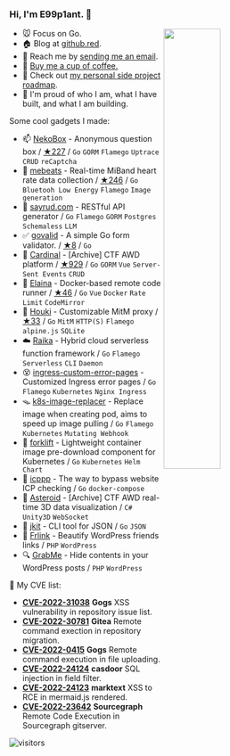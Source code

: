 <!-- <a href="https://busy.moe/"><img align="right" src="https://busy.moe/badges/2?style=for-the-badge"/></a> -->

### Hi, I'm **E99p1ant**. 👋

<a href="https://github.com/wuhan005?tab=repositories">
  <img align="right" src="https://github-readme-stats.vercel.app/api?username=wuhan005&show_icons=true&title_color=000&icon_color=0099ff&text_color=000&bg_color=ffffff&hide_border=true#gh-light-mode-only" width="45%" />
</a>

- 🐭 Focus on Go.
- 🏠 Blog at [github.red](https://github.red).
- 📩 Reach me by [sending me an email](mailto:i@github.red).
- 🤤 [Buy me a cup of coffee.](https://github.com/sponsors/wuhan005/)
- 🌃 Check out [my personal side project roadmap](https://e9p.notion.site/E99p1ant-s-Side-Project-Roadmap-004dc33b7619459ca4ae3b28532a2beb).
- 💫 I'm proud of who I am, what I have built, and what I am building.

Some cool gadgets I made:
- 📫 [NekoBox](https://github.com/NekoWheel/NekoBox) - Anonymous question box / [★227](https://github.com/NekoWheel/NekoBox/stargazers) / `Go` `GORM` `Flamego` `Uptrace` `CRUD` `reCaptcha`
- 💓 [mebeats](https://github.com/wuhan005/mebeats) - Real-time MiBand heart rate data collection / [★246](https://github.com/wuhan005/mebeats/stargazers) / `Go` `Bluetooh Low Energy` `Flamego` `Image generation`
- 🎤 [sayrud.com](https://sayrud.com) - RESTful API generator  / `Go` `Flamego` `GORM` `Postgres` `Schemaless` `LLM`
- ✅ [govalid](https://github.com/wuhan005/govalid) - A simple Go form validator. / [★8](https://github.com/wuhan005/govalid/stargazers) / `Go`
- 🚩 [Cardinal](https://github.com/05sec/Cardinal) - [Archive] CTF AWD platform / [★929](https://github.com/05sec/Cardinal/stargazers) / `Go` `GORM` `Vue` `Server-Sent Events` `CRUD`
- 🔮 [Elaina](https://github.com/wuhan005/Elaina) - Docker-based remote code runner / [★46](https://github.com/wuhan005/Elaina/stargazers) / `Go` `Vue` `Docker` `Rate Limit` `CodeMirror`
- 🧹 [Houki](https://github.com/wuhan005/Houki) - Customizable MitM proxy / [★33](https://github.com/wuhan005/Houki/stargazers) / `Go` `MitM` `HTTP(S)` `Flamego` `alpine.js` `SQLite`
- ☁️ [Raika](https://github.com/wuhan005/Raika) - Hybrid cloud serverless function framework  / `Go` `Flamego` `Serverless` `CLI` `Daemon`
- 😵 [ingress-custom-error-pages](https://github.com/wuhan005/ingress-custom-error-pages) - Customized Ingress error pages  / `Go` `Flamego` `Kubernetes` `Nginx Ingress`
- 🪤 [k8s-image-replacer](https://github.com/wuhan005/k8s-image-replacer) - Replace image when creating pod, aims to speed up image pulling  / `Go` `Flamego` `Kubernetes` `Mutating Webhook`
- 🚜 [forklift](https://github.com/wuhan005/forklift) - Lightweight container image pre-download component for Kubernetes  / `Go` `Kubernetes` `Helm Chart`
- 👻 [icppp](https://github.com/wuhan005/icppp) - The way to bypass website ICP checking  / `Go` `docker-compose`
- 💫 [Asteroid](https://github.com/wuhan005/Asteroid) - [Archive] CTF AWD real-time 3D data visualization  / `C#` `Unity3D` `WebSocket`
- 🔧 [jkit](https://github.com/wuhan005/jkit) - CLI tool for JSON  / `Go` `JSON`
- 🔗 [Frlink](https://github.com/wuhan005/Frlink) - Beautify WordPress friends links  / `PHP` `WordPress`
- 🔍 [GrabMe](https://github.com/wuhan005/GrabMe) - Hide contents in your WordPress posts  / `PHP` `WordPress`


🎯 My CVE list:
- [**CVE-2022-31038**](https://github.com/advisories/GHSA-xq4v-vrp9-vcf2) **Gogs** XSS vulnerability in repository issue list.
- [**CVE-2022-30781**](https://github.com/advisories/GHSA-p5f9-c9j9-g8qx) **Gitea** Remote command exection in repository migration.
- [**CVE-2022-0415**](https://github.com/advisories/GHSA-5gjh-5j4f-cpwv) **Gogs** Remote command execution in file uploading.
- [**CVE-2022-24124**](https://github.com/advisories/GHSA-m358-g4rp-533r) **casdoor** SQL injection in field filter.
- [**CVE-2022-24123**](https://github.com/advisories/GHSA-wfqr-2wcw-6gjv) **marktext** XSS to RCE in mermaid.js rendered.
- [**CVE-2022-23642**](https://github.com/sourcegraph/sourcegraph/security/advisories/GHSA-qcmp-fx72-q8q9) **Sourcegraph** Remote Code Execution in Sourcegraph gitserver.


![visitors](https://visitor-badge.laobi.icu/badge?page_id=e99p1ant)
